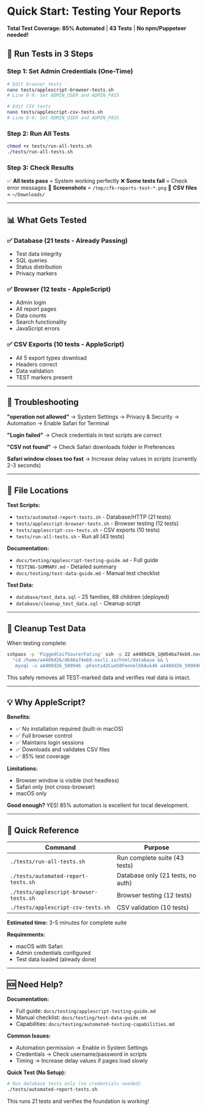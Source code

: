 # Quick Start: Testing Your Reports

**Total Test Coverage: 85% Automated** | **43 Tests** | **No npm/Puppeteer needed!**

## 🚀 Run Tests in 3 Steps

### Step 1: Set Admin Credentials (One-Time)

```bash
# Edit browser tests
nano tests/applescript-browser-tests.sh
# Line 8-9: Set ADMIN_USER and ADMIN_PASS

# Edit CSV tests
nano tests/applescript-csv-tests.sh
# Line 8-9: Set ADMIN_USER and ADMIN_PASS
```

### Step 2: Run All Tests

```bash
chmod +x tests/run-all-tests.sh
./tests/run-all-tests.sh
```

### Step 3: Check Results

✅ **All tests pass** = System working perfectly
❌ **Some tests fail** = Check error messages
📸 **Screenshots** = `/tmp/cfk-reports-test-*.png`
📁 **CSV files** = `~/Downloads/`

---

## 📊 What Gets Tested

### ✅ Database (21 tests - Already Passing)
- Test data integrity
- SQL queries
- Status distribution
- Privacy markers

### ✅ Browser (12 tests - AppleScript)
- Admin login
- All report pages
- Data counts
- Search functionality
- JavaScript errors

### ✅ CSV Exports (10 tests - AppleScript)
- All 5 export types download
- Headers correct
- Data validation
- TEST markers present

---

## 🔧 Troubleshooting

**"operation not allowed"**
→ System Settings → Privacy & Security → Automation → Enable Safari for Terminal

**"Login failed"**
→ Check credentials in test scripts are correct

**"CSV not found"**
→ Check Safari downloads folder in Preferences

**Safari window closes too fast**
→ Increase delay values in scripts (currently 2-3 seconds)

---

## 📁 File Locations

**Test Scripts:**
- `tests/automated-report-tests.sh` - Database/HTTP (21 tests)
- `tests/applescript-browser-tests.sh` - Browser testing (12 tests)
- `tests/applescript-csv-tests.sh` - CSV exports (10 tests)
- `tests/run-all-tests.sh` - Run all (43 tests)

**Documentation:**
- `docs/testing/applescript-testing-guide.md` - Full guide
- `TESTING-SUMMARY.md` - Detailed summary
- `docs/testing/test-data-guide.md` - Manual test checklist

**Test Data:**
- `database/test_data.sql` - 25 families, 68 children (deployed)
- `database/cleanup_test_data.sql` - Cleanup script

---

## 🧹 Cleanup Test Data

When testing complete:

```bash
sshpass -p 'PiggedCoifSourerFating' ssh -p 22 a4409d26_1@d646a74eb9.nxcli.io \
  "cd /home/a4409d26/d646a74eb9.nxcli.io/html/database && \
   mysql -u a4409d26_509946 -pFests42Cue50Fennel56Auk46 a4409d26_509946 < cleanup_test_data.sql"
```

This safely removes all TEST-marked data and verifies real data is intact.

---

## 💡 Why AppleScript?

**Benefits:**
- ✅ No installation required (built-in macOS)
- ✅ Full browser control
- ✅ Maintains login sessions
- ✅ Downloads and validates CSV files
- ✅ 85% test coverage

**Limitations:**
- Browser window is visible (not headless)
- Safari only (not cross-browser)
- macOS only

**Good enough?** YES! 85% automation is excellent for local development.

---

## 🎯 Quick Reference

| Command | Purpose |
|---------|---------|
| `./tests/run-all-tests.sh` | Run complete suite (43 tests) |
| `./tests/automated-report-tests.sh` | Database only (21 tests, no auth) |
| `./tests/applescript-browser-tests.sh` | Browser testing (12 tests) |
| `./tests/applescript-csv-tests.sh` | CSV validation (10 tests) |

**Estimated time:** 3-5 minutes for complete suite

**Requirements:**
- macOS with Safari
- Admin credentials configured
- Test data loaded (already done)

---

## 🆘 Need Help?

**Documentation:**
- Full guide: `docs/testing/applescript-testing-guide.md`
- Manual checklist: `docs/testing/test-data-guide.md`
- Capabilities: `docs/testing/automated-testing-capabilities.md`

**Common Issues:**
- Automation permission → Enable in System Settings
- Credentials → Check username/password in scripts
- Timing → Increase delay values if pages load slowly

**Quick Test (No Setup):**
```bash
# Run database tests only (no credentials needed)
./tests/automated-report-tests.sh
```

This runs 21 tests and verifies the foundation is working!
